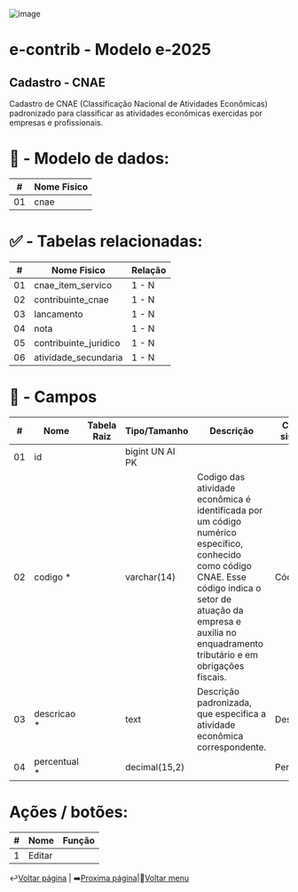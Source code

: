 ![image](https://github.com/user-attachments/assets/04662de1-1516-48d7-bb8c-50b38989e58b)
# e-contrib - Modelo e-2025 
##  Cadastro - CNAE
Cadastro de CNAE (Classificação Nacional de Atividades Econômicas) padronizado para classificar as atividades econômicas exercidas por empresas e profissionais.<br>

# 🎲 - Modelo de dados:
 **\#**  |**Nome Fisico**               |
---------|------------------------------|
01       | cnae                         |


#
#   ✅ - Tabelas relacionadas:
 **\#**  |**Nome Fisico**               |   **Relação** |
---------|------------------------------|---------------|      
01       | cnae_item_servico            |    1 - N      |
02       | contribuinte_cnae            |    1 - N      |
03       | lancamento                   |    1 - N      |
04       | nota                         |    1 - N      |
05       | contribuinte_juridico        |    1 - N      |
06       | atividade_secundaria         |    1 - N

#
# 🔢 - Campos
 **\#**  | **Nome**                     | **Tabela Raiz**         | **Tipo/Tamanho**        | **Descrição**                                                                        | **Campo sistema**                      |
---------|------------------------------|-------------------------|-------------------------|--------------------------------------------------------------------------------------|----------------------------------------|
01       | id                           |                         | bigint UN AI PK         |                                                                                      |                                        |
02       | codigo *                       |                         | varchar(14)             | Codigo das atividade econômica é identificada por um código numérico específico, conhecido como código CNAE. Esse código indica o setor de atuação da empresa e auxilia no enquadramento tributário e em obrigações fiscais.                                                                                     |  Código                                |
03       | descricao *                    |                         | text                    | Descrição padronizada, que especifica a atividade econômica correspondente.                                                                                      |  Descrição                             |
04       | percentual *                   |                         | decimal(15,2)           |                                                                                      |  Percentual                            |


# Ações / botões:
 **\#**  |**Nome**                      |   **Função**  |
---------|------------------------------|---------------|
1        | Editar                       |               |

↩️[Voltar página](https://github.com/VenturaCerqueira/Documento_gestao_tributaria/blob/main/Cadastro/08%20-%20tipos_procedimento.md) | ➡️[Proxima página](https://github.com/VenturaCerqueira/Documento_gestao_tributaria/blob/main/Cadastro/10%20-%20item_servico.md)|🔢[Voltar menu](https://github.com/VenturaCerqueira/Documento_gestao_tributaria) 